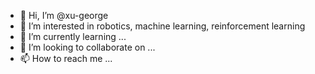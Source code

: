 - 👋 Hi, I’m @xu-george
- 👀 I’m interested in robotics, machine learning, reinforcement learning
- 🌱 I’m currently learning ...
- 💞️ I’m looking to collaborate on ...
- 📫 How to reach me ...

<!---
xu-george/xu-george is a ✨ special ✨ repository because its `README.md` (this file) appears on your GitHub profile.
You can click the Preview link to take a look at your changes.
--->
